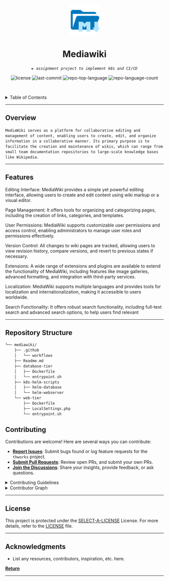 <p align="center">
  <img src="https://raw.githubusercontent.com/PKief/vscode-material-icon-theme/ec559a9f6bfd399b82bb44393651661b08aaf7ba/icons/folder-markdown-open.svg" width="100" alt="project-logo">
</p>
<p align="center">
    <h1 align="center">Mediawiki </h1>
</p>
<p align="center">
    <em><code>► assignment project to implement k8s and CI/CD</code></em>
</p>
<p align="center">
        <img src="https://img.shields.io/github/license/abhi8shek/thworks?style=default&logo=opensourceinitiative&logoColor=white&color=0080ff" alt="license">
        <img src="https://img.shields.io/github/last-commit/abhi8shek/thworks?style=default&logo=git&logoColor=white&color=0080ff" alt="last-commit">
        <img src="https://img.shields.io/github/languages/top/abhi8shek/thworks?style=default&color=0080ff" alt="repo-top-language">
        <img src="https://img.shields.io/github/languages/count/abhi8shek/thworks?style=default&color=0080ff" alt="repo-language-count">
<p>
<p align="center">
        <!-- default option, no dependency badges. -->
</p>

<br><!-- TABLE OF CONTENTS -->
<details>
  <summary>Table of Contents</summary><br>

- [ Overview](#-overview)
- [ Features](#-features)
- [ Repository Structure](#-repository-structure)
- [ Project Roadmap](#-project-roadmap)
- [ Contributing](#-contributing)
- [ License](#-license)
- [ Acknowledgments](#-acknowledgments)
</details>
<hr>

##  Overview

<code>MediaWiki serves as a platform for collaborative editing and management of content, enabling users to create, edit, and organize information in a collaborative manner. Its primary purpose is to facilitate the creation and maintenance of wikis, which can range from small team documentation repositories to large-scale knowledge bases like Wikipedia.</code>

---

##  Features

Editing Interface: MediaWiki provides a simple yet powerful editing interface, allowing users to create and edit content using wiki markup or a visual editor.

Page Management: It offers tools for organizing and categorizing pages, including the creation of links, categories, and templates.

User Permissions: MediaWiki supports customizable user permissions and access control, enabling administrators to manage user roles and permissions effectively.

Version Control: All changes to wiki pages are tracked, allowing users to view revision history, compare versions, and revert to previous states if necessary.

Extensions: A wide range of extensions and plugins are available to extend the functionality of MediaWiki, including features like image galleries, advanced formatting, and integration with third-party services.

Localization: MediaWiki supports multiple languages and provides tools for localization and internationalization, making it accessible to users worldwide.

Search Functionality: It offers robust search functionality, including full-text search and advanced search options, to help users find relevant

---

##  Repository Structure

```sh
└── mediawiki/
    ├── .github
    │   └── workflows
    ├── Readme.md
    ├── database-tier
    │   ├── Dockerfile
    │   └── entrypoint.sh
    ├── k8s-helm-scripts
    │   ├── helm-database
    │   └── helm-webserver
    └── web-tier
        ├── Dockerfile
        ├── LocalSettings.php
        └── entrypoint.sh
```


##  Contributing

Contributions are welcome! Here are several ways you can contribute:

- **[Report Issues](https://github.com/abhi8shek/thworks/issues)**: Submit bugs found or log feature requests for the `thworks` project.
- **[Submit Pull Requests](https://github.com/abhi8shek/thworks/blob/main/CONTRIBUTING.md)**: Review open PRs, and submit your own PRs.
- **[Join the Discussions](https://github.com/abhi8shek/thworks/discussions)**: Share your insights, provide feedback, or ask questions.

<details closed>
<summary>Contributing Guidelines</summary>

1. **Fork the Repository**: Start by forking the project repository to your github account.
2. **Clone Locally**: Clone the forked repository to your local machine using a git client.
   ```sh
   git clone https://github.com/abhi8shek/thworks
   ```
3. **Create a New Branch**: Always work on a new branch, giving it a descriptive name.
   ```sh
   git checkout -b new-feature-x
   ```
4. **Make Your Changes**: Develop and test your changes locally.
5. **Commit Your Changes**: Commit with a clear message describing your updates.
   ```sh
   git commit -m 'Implemented new feature x.'
   ```
6. **Push to github**: Push the changes to your forked repository.
   ```sh
   git push origin new-feature-x
   ```
7. **Submit a Pull Request**: Create a PR against the original project repository. Clearly describe the changes and their motivations.
8. **Review**: Once your PR is reviewed and approved, it will be merged into the main branch. Congratulations on your contribution!
</details>

<details closed>
<summary>Contributor Graph</summary>
<br>
<p align="center">
   <a href="https://github.com{/abhi8shek/thworks/}graphs/contributors">
      <img src="https://contrib.rocks/image?repo=abhi8shek/thworks">
   </a>
</p>
</details>

---

##  License

This project is protected under the [SELECT-A-LICENSE](https://choosealicense.com/licenses) License. For more details, refer to the [LICENSE](https://choosealicense.com/licenses/) file.

---

##  Acknowledgments

- List any resources, contributors, inspiration, etc. here.

[**Return**](#-overview)

---
